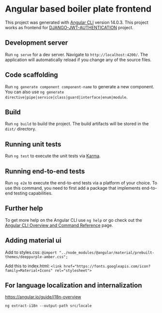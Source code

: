 # Angular based boiler plate frontend

This project was generated with [Angular CLI](https://github.com/angular/angular-cli) version 14.0.3.
This project works as frontend for [DJANGO-JWT-AUTHENTICATION](https://github.com/rishabbahal9/DJANGO-JWT-AUTHENTICATION.git) project.

## Development server

Run `ng serve` for a dev server. Navigate to `http://localhost:4200/`. The application will automatically reload if you change any of the source files.

## Code scaffolding

Run `ng generate component component-name` to generate a new component. You can also use `ng generate directive|pipe|service|class|guard|interface|enum|module`.

## Build

Run `ng build` to build the project. The build artifacts will be stored in the `dist/` directory.

## Running unit tests

Run `ng test` to execute the unit tests via [Karma](https://karma-runner.github.io).

## Running end-to-end tests

Run `ng e2e` to execute the end-to-end tests via a platform of your choice. To use this command, you need to first add a package that implements end-to-end testing capabilities.

## Further help

To get more help on the Angular CLI use `ng help` or go check out the [Angular CLI Overview and Command Reference](https://angular.io/cli) page.

## Adding material ui

Add to styles.css:
`@import "../node_modules/@angular/material/prebuilt-themes/deeppurple-amber.css";`

Add this to index.html:
`<link href="https://fonts.googleapis.com/icon?family=Material+Icons" rel="stylesheet">`

## For language localization and internalization

https://angular.io/guide/i18n-overview

`ng extract-i18n --output-path src/locale`